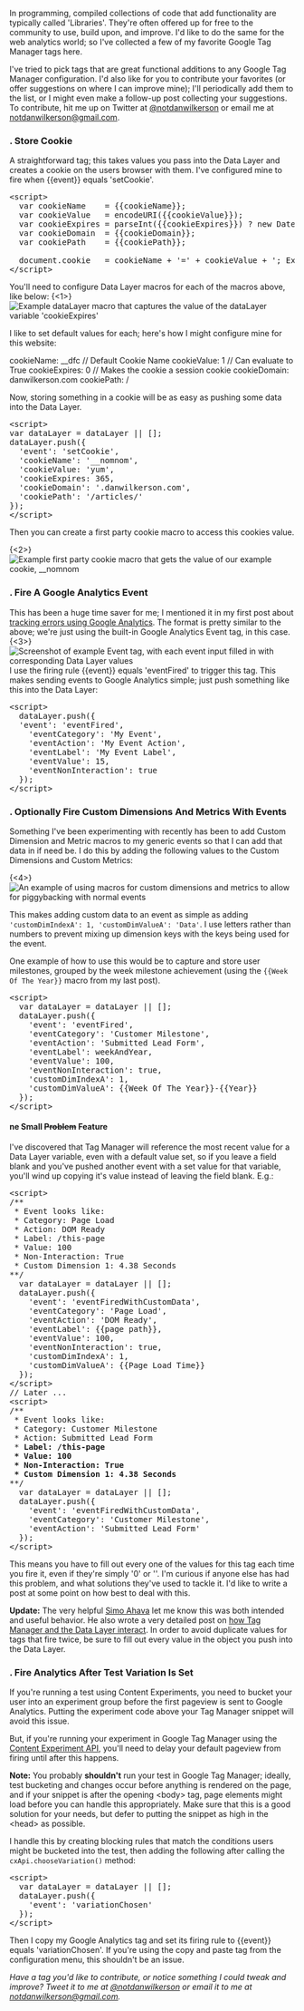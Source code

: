 In programming, compiled collections of code that add functionality are typically called 'Libraries'. They're often offered up for free to the community to use, build upon, and improve. I'd like to do the same for the web analytics world; so I've collected a few of my favorite Google Tag Manager tags here.

I've tried to pick tags that are great functional additions to any Google Tag Manager configuration. I'd also like for you to contribute your favorites (or offer suggestions on where I can improve mine); I'll periodically add them to the list, or I might even make a follow-up post collecting your suggestions. To contribute, hit me up on Twitter at [@notdanwilkerson](https://twitter.com/notdanwilkerson) or email me at [notdanwilkerson@gmail.com](mailto:notdanwilkerson@gmail.com).

### . Store Cookie
A straightforward tag; this takes values you pass into the Data Layer and creates a cookie on the users browser with them. I've configured mine to fire when {{event}} equals 'setCookie'.
<pre>
&lt;script&gt;
  var cookieName    = {{cookieName}};
  var cookieValue   = encodeURI({{cookieValue}});
  var cookieExpires = parseInt({{cookieExpires}}) ? new Date(new Date().getTime() + 1000 * 60 * 60 * 24 * {{cookieExpires}}) : 0;
  var cookieDomain  = {{cookieDomain}};
  var cookiePath    = {{cookiePath}};

  document.cookie   = cookieName + '=' + cookieValue + '; Expires=' + cookieExpires + '; Domain=' + cookieDomain + '; Path=' + cookiePath;
&lt;/script&gt;
</pre>
You'll need to configure Data Layer macros for each of the macros above, like below:
{<1>}![Example dataLayer macro that captures the value of the dataLayer variable 'cookieExpires'](/content/images/2014/Sep/Screen-Shot-2014-09-27-at-9-45-17-AM.png)

I like to set default values for each; here's how I might configure mine for this website:

cookieName: \_\_dfc  // Default Cookie Name
cookieValue: 1  // Can evaluate to True
cookieExpires: 0  // Makes the cookie a session cookie
cookieDomain: danwilkerson.com
cookiePath: /

Now, storing something in a cookie will be as easy as pushing some data into the Data Layer.

<pre>
&lt;script&gt;
var dataLayer = dataLayer || [];
dataLayer.push({
  'event': 'setCookie',
  'cookieName': '__nomnom',
  'cookieValue: 'yum',
  'cookieExpires: 365,
  'cookieDomain': '.danwilkerson.com',
  'cookiePath': '/articles/'
});
&lt;/script&gt;
</pre>

Then you can create a first party cookie macro to access this cookies value.

{<2>}![Example first party cookie macro that gets the value of our example cookie, __nomnom](/content/images/2014/Sep/Screen-Shot-2014-09-27-at-9-51-20-AM.png)


### . Fire A Google Analytics Event
This has been a huge time saver for me; I mentioned it in my first post about [tracking errors using Google Analytics](/google-analytics-error-tracking-guide/). The format is pretty similar to the above; we're just using the built-in Google Analytics Event tag, in this case.
{<3>}![Screenshot of example Event tag, with each event input filled in with corresponding Data Layer values](/content/images/2014/Sep/Screen-Shot-2014-09-27-at-10-04-02-AM.png)
I use the firing rule {{event}} equals 'eventFired' to trigger this tag. This makes sending events to Google Analytics simple; just push something like this into the Data Layer:
<pre>
&lt;script&gt;
  dataLayer.push({
  'event': 'eventFired',
    'eventCategory': 'My Event',
    'eventAction': 'My Event Action',
    'eventLabel': 'My Event Label',
    'eventValue': 15,
    'eventNonInteraction': true
  });
&lt;/script&gt;
</pre>

### . Optionally Fire Custom Dimensions And Metrics With Events

Something I've been experimenting with recently has been to add Custom Dimension and Metric macros to my generic events so that I can add that data in if need be. I do this by adding the following values to the Custom Dimensions and Custom Metrics:

{<4>}![An example of using macros for custom dimensions and metrics to allow for piggybacking with normal events](/content/images/2014/Sep/Screen-Shot-2014-09-27-at-10-04-14-AM-1.png)

This makes adding custom data to an event as simple as adding <code>'customDimIndexA': 1, 'customDimValueA': 'Data'</code>. I use letters rather than numbers to prevent mixing up dimension keys with the keys being used for the event.

One example of how to use this would be to capture and store user milestones, grouped by the week milestone achievement (using the <code>{{Week Of The Year}}</code> macro from my last post).
<pre>
&lt;script&gt;
  var dataLayer = dataLayer || [];
  dataLayer.push({
    'event': 'eventFired',
    'eventCategory': 'Customer Milestone',
    'eventAction': 'Submitted Lead Form',
    'eventLabel': weekAndYear,
    'eventValue': 100,
    'eventNonInteraction': true,
    'customDimIndexA': 1,
    'customDimValueA': {{Week Of The Year}}-{{Year}}
  });
&lt;/script&gt;
</pre>

#### ne Small ~~Problem~~ Feature
I've discovered that Tag Manager will reference the most recent value for a Data Layer variable, even with a default value set, so if you leave a field blank and you've pushed another event with a set value for that variable, you'll wind up copying it's value instead of leaving the field blank. E.g.:

<pre>
&lt;script&gt;
/**
 * Event looks like:
 * Category: Page Load
 * Action: DOM Ready
 * Label: /this-page
 * Value: 100
 * Non-Interaction: True
 * Custom Dimension 1: 4.38 Seconds
**/
  var dataLayer = dataLayer || [];
  dataLayer.push({
    'event': 'eventFiredWithCustomData',
    'eventCategory': 'Page Load',
    'eventAction': 'DOM Ready',
    'eventLabel': {{page path}},
    'eventValue': 100,
    'eventNonInteraction': true,
    'customDimIndexA': 1,
    'customDimValueA': {{Page Load Time}}
  });
&lt;/script&gt;
// Later ...
&lt;script&gt;
/**
 * Event looks like:
 * Category: Customer Milestone
 * Action: Submitted Lead Form
 * <strong>Label: /this-page
 * Value: 100
 * Non-Interaction: True
 * Custom Dimension 1: 4.38 Seconds</strong>
**/
  var dataLayer = dataLayer || [];
  dataLayer.push({
    'event': 'eventFiredWithCustomData',
    'eventCategory': 'Customer Milestone',
    'eventAction': 'Submitted Lead Form'
  });
&lt;/script&gt;
</pre>

This means you have to fill out every one of the values for this tag each time you fire it, even if they're simply '0' or ''. I'm curious if anyone else has had this problem, and what solutions they've used to tackle it. I'd like to write a post at some point on how best to deal with this.

<strong>Update:</strong> The very helpful [Simo Ahava](https://twitter.com/SimoAhava) let me know this was both intended and useful behavior. He also wrote a very detailed post on [how Tag Manager and the Data Layer interact](http://www.simoahava.com/analytics/google-tag-manager-data-model/). In order to avoid duplicate values for tags that fire twice, be sure to fill out every value in the object you push into the Data Layer.

### . Fire Analytics After Test Variation Is Set
If you're running a test using Content Experiments, you need to bucket your user into an experiment group before the first pageview is sent to Google Analytics. Putting the experiment code above your Tag Manager snippet will avoid this issue.

But, if you're running your experiment in Google Tag Manager using the [Content Experiment API](https://developers.google.com/analytics/solutions/experiments-client-side), you'll need to delay your default pageview from firing until after this happens.

<strong>Note:</strong> You probably <strong>shouldn't</strong> run your test in Google Tag Manager; ideally, test bucketing and changes occur before anything is rendered on the page, and if your snippet is after the opening &lt;body&gt; tag, page elements might load before you can handle this appropriately. Make sure that this is a good solution for your needs, but defer to putting the snippet as high in the &lt;head&gt; as possible.

I handle this by creating blocking rules that match the conditions users might be bucketed into the test, then adding the following after calling the <code>cxApi.chooseVariation()</code> method:
<pre>
&lt;script&gt;
  var dataLayer = dataLayer || [];
  dataLayer.push({
    'event': 'variationChosen'
  });
&lt;/script&gt;
</pre>

Then I copy my Google Analytics tag and set its firing rule to {{event}} equals 'variationChosen'. If you're using the copy and paste tag from the configuration menu, this shouldn't be an issue.

<i>Have a tag you'd like to contribute, or notice something I could tweak and improve? Tweet it to me at [@notdanwilkerson](https://twitter.com/notdanwilkerson) or email it to me at [notdanwilkerson@gmail.com](mailto:notdanwilkerson@gmail.com).</i>
